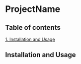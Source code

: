# ProjectName

## Table of contents

[1. Installation and Usage](#installation-and-usage)

## Installation and Usage

<!--  -->

